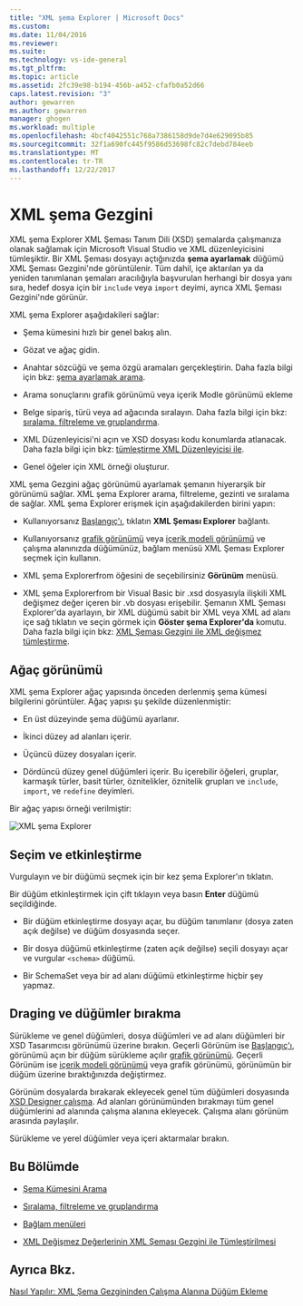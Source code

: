 ```yaml
---
title: "XML şema Explorer | Microsoft Docs"
ms.custom: 
ms.date: 11/04/2016
ms.reviewer: 
ms.suite: 
ms.technology: vs-ide-general
ms.tgt_pltfrm: 
ms.topic: article
ms.assetid: 2fc39e98-b194-456b-a452-cfafb0a52d66
caps.latest.revision: "3"
author: gewarren
ms.author: gewarren
manager: ghogen
ms.workload: multiple
ms.openlocfilehash: 4bcf4042551c768a7386158d9de7d4e629095b85
ms.sourcegitcommit: 32f1a690fc445f9586d53698fc82c7debd784eeb
ms.translationtype: MT
ms.contentlocale: tr-TR
ms.lasthandoff: 12/22/2017
---
```

# <a name="xml-schema-explorer"></a>XML şema Gezgini
XML şema Explorer XML Şeması Tanım Dili (XSD) şemalarda çalışmanıza olanak sağlamak için Microsoft Visual Studio ve XML düzenleyicisini tümleşiktir. Bir XML Şeması dosyayı açtığınızda **şema ayarlamak** düğümü XML Şeması Gezgini'nde görüntülenir. Tüm dahil, içe aktarılan ya da yeniden tanımlanan şemaları aracılığıyla başvurulan herhangi bir dosya yanı sıra, hedef dosya için bir `include` veya `import` deyimi, ayrıca XML Şeması Gezgini'nde görünür.  
  
 XML şema Explorer aşağıdakileri sağlar:  
  
-   Şema kümesini hızlı bir genel bakış alın.  
  
-   Gözat ve ağaç gidin.  
  
-   Anahtar sözcüğü ve şema özgü aramaları gerçekleştirin. Daha fazla bilgi için bkz: [şema ayarlamak arama](../xml-tools/searching-the-schema-set.md).  
  
-   Arama sonuçlarını grafik görünümü veya içerik Modle görünümü ekleme  
  
-   Belge sipariş, türü veya ad ağacında sıralayın. Daha fazla bilgi için bkz: [sıralama, filtreleme ve gruplandırma](../xml-tools/sorting-filtering-and-grouping-xml-schema-explorer.md).  
  
-   XML Düzenleyicisi'ni açın ve XSD dosyası kodu konumlarda atlanacak. Daha fazla bilgi için bkz: [tümleştirme XML Düzenleyicisi ile](../xml-tools/integration-with-xml-editor.md).  
  
-   Genel öğeler için XML örneği oluşturur.  
  
XML şema Gezgini ağaç görünümü ayarlamak şemanın hiyerarşik bir görünümü sağlar. XML şema Explorer arama, filtreleme, gezinti ve sıralama de sağlar. XML şema Explorer erişmek için aşağıdakilerden birini yapın:  
  
-   Kullanıyorsanız [Başlangıç'ı](../xml-tools/start-view.md), tıklatın **XML Şeması Explorer** bağlantı.  
  
-   Kullanıyorsanız [grafik görünümü](../xml-tools/graph-view.md) veya [içerik modeli görünümü](../xml-tools/content-model-view.md) ve çalışma alanınızda düğümünüz, bağlam menüsü XML Şeması Explorer seçmek için kullanın.  
  
-   XML şema Explorerfrom öğesini de seçebilirsiniz **Görünüm** menüsü.  
  
-   XML şema Explorerfrom bir Visual Basic bir .xsd dosyasıyla ilişkili XML değişmez değer içeren bir .vb dosyası erişebilir. Şemanın XML Şeması Explorer'da ayarlayın, bir XML düğümü sabit bir XML veya XML ad alanı içe sağ tıklatın ve seçin görmek için **Göster şema Explorer'da** komutu. Daha fazla bilgi için bkz: [XML Şeması Gezgini ile XML değişmez tümleştirme](../xml-tools/integration-of-xml-literals-with-xml-schema-explorer.md).  
  
## <a name="tree-view"></a>Ağaç görünümü  
 XML şema Explorer ağaç yapısında önceden derlenmiş şema kümesi bilgilerini görüntüler. Ağaç yapısı şu şekilde düzenlenmiştir:  
  
-   En üst düzeyinde şema düğümü ayarlanır.  
  
-   İkinci düzey ad alanları içerir.  
  
-   Üçüncü düzey dosyaları içerir.  
  
-   Dördüncü düzey genel düğümleri içerir. Bu içerebilir öğeleri, gruplar, karmaşık türler, basit türler, öznitelikler, öznitelik grupları ve `include`, `import`, ve `redefine` deyimleri.  
  
Bir ağaç yapısı örneği verilmiştir:  
  
![XML şema Explorer](../xml-tools/media/xmlschemaexplorer.gif "XMLSchemaExplorer")  
  
## <a name="selection-and-activation"></a>Seçim ve etkinleştirme  
 Vurgulayın ve bir düğümü seçmek için bir kez şema Explorer'ın tıklatın.  
  
 Bir düğüm etkinleştirmek için çift tıklayın veya basın **Enter** düğümü seçildiğinde.  
  
-   Bir düğüm etkinleştirme dosyayı açar, bu düğüm tanımlanır (dosya zaten açık değilse) ve düğüm dosyasında seçer.  
  
-   Bir dosya düğümü etkinleştirme (zaten açık değilse) seçili dosyayı açar ve vurgular `<schema>` düğümü.  
  
-   Bir SchemaSet veya bir ad alanı düğümü etkinleştirme hiçbir şey yapmaz.  
  
## <a name="draging-and-dropping-nodes"></a>Draging ve düğümler bırakma  
 Sürükleme ve genel düğümleri, dosya düğümleri ve ad alanı düğümleri bir XSD Tasarımcısı görünümü üzerine bırakın. Geçerli Görünüm ise [Başlangıç'ı](../xml-tools/start-view.md), görünümü açın bir düğüm sürükleme açılır [grafik görünümü](../xml-tools/graph-view.md). Geçerli Görünüm ise [içerik modeli görünümü](../xml-tools/content-model-view.md) veya grafik görünümü, görünümün bir düğüm üzerine bıraktığınızda değiştirmez.  
  
 Görünüm dosyalarda bırakarak ekleyecek genel tüm düğümleri dosyasında [XSD Designer çalışma](../xml-tools/xml-schema-designer-workspace.md). Ad alanları görünümünden bırakmayı tüm genel düğümlerini ad alanında çalışma alanına ekleyecek. Çalışma alanı görünüm arasında paylaşılır.  
  
 Sürükleme ve yerel düğümler veya içeri aktarmalar bırakın.  
  
## <a name="in-this-section"></a>Bu Bölümde  
  
-   [Şema Kümesini Arama](../xml-tools/searching-the-schema-set.md)  
  
-   [Sıralama, filtreleme ve gruplandırma](../xml-tools/sorting-filtering-and-grouping-xml-schema-explorer.md)  
  
-   [Bağlam menüleri](../xml-tools/context-menus-xml-schema-explorer.md)  
  
-   [XML Değişmez Değerlerinin XML Şeması Gezgini ile Tümleştirilmesi](../xml-tools/integration-of-xml-literals-with-xml-schema-explorer.md)  
  
## <a name="see-also"></a>Ayrıca Bkz.  
 [Nasıl Yapılır: XML Şema Gezgininden Çalışma Alanına Düğüm Ekleme](../xml-tools/how-to-add-nodes-to-the-workspace-from-the-xml-schema-explorer.md)